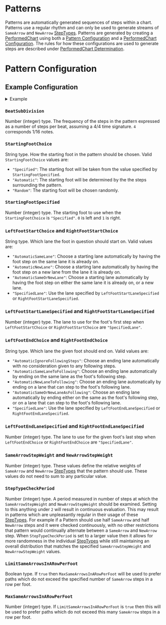 # Patterns 

Patterns are automatically generated sequences of steps within a chart. Patterns use a regular rhythm and can only be used to generate streams of `SameArrow` and `NewArrow` [StepTypes](StepTypes.md). Patterns are generated by creating a [PerformedChart](PerformedChart.md) using both a [Pattern Configuration](#pattern-configuration) and a [PerformedChart Configuration](PerformedChart.md#performedchart-configuration). The rules for how these configurations are used to generate steps are described under [PerformedChart Determination](PerformedChart.md#performedchart-determination).

# Pattern Configuration

## Example Configuration

<details>
	<summary>Example</summary>

```json5
{
	"BeatSubDivision": 4,
	"StartingFootChoice": "Specified",
	"StartingFootSpecified": 0,
	"LeftFootStartChoice": "AutomaticSameOrNewLane",
	"LeftFootStartLaneSpecified": 0,
	"LeftFootEndChoice": "AutomaticSameOrNewLaneAsFollowing",
	"LeftFootEndLaneSpecified": 0,
	"RightFootStartChoice": "AutomaticSameOrNewLane",
	"RightFootStartLaneSpecified": 0,
	"RightFootEndChoice": "AutomaticSameOrNewLaneAsFollowing",
	"RightFootEndLaneSpecified": 0,
	"SameArrowStepWeight": 36,
	"NewArrowStepWeight": 64,
	"StepTypeCheckPeriod": 0,
	"LimitSameArrowsInARowPerFoot": true,
	"MaxSameArrowsInARowPerFoot": 3
},
```
</details>

### `BeatSubDivision`

Number (integer) type. The frequency of the steps in the pattern expressed as a number of steps per beat, assuming a 4/4 time signature. `4` corresponds 1/16 notes.

### `StartingFootChoice`

String type. How the starting foot in the pattern should be chosen. Valid `StartingFootChoice` values are:
- `"Specified"`: The starting foot will be taken from the value specified by `StartingFootSpecified`.
- `"Automatic"`: The starting foot will be determined by the the steps surrounding the pattern.
- `"Random"`: The starting foot will be chosen randomly.

### `StartingFootSpecified`

Number (integer) type. The starting foot to use when the `StartingFootChoice` is `"Specified"`. `0` is left and `1` is right.

### `LeftFootStartChoice` and `RightFootStartChoice`

String type. Which lane the foot in question should start on. Valid values are:
- `"AutomaticSameLane"`: Choose a starting lane automatically by having the foot step on the same lane it is already on.
- `"AutomaticNewLane"`: Choose a starting lane automatically by having the foot step on a new lane from the lane it is already on.
- `"AutomaticSameOrNewLane"`: Choose a starting lane automatically by having the foot step on either the same lane it is already on, or a new lane.
- `"SpecifiedLane"`: Use the lane specified by `LeftFootStartLaneSpecified` or `RightFootStartLaneSpecified`.

### `LeftFootStartLaneSpecified` and `RightFootStartLaneSpecified`

Number (integer) type. The lane to use for the foot's first step when `LeftFootStartChoice` or `RightFootStartChoice` are `"SpecifiedLane"`.

### `LeftFootEndChoice` and `RightFootEndChoice`

String type. Which lane the given foot should end on. Valid values are:
- `"AutomaticIgnoreFollowingSteps"`: Choose an ending lane automatically with no consideration given to any following steps.
- `"AutomaticSameLaneToFollowing"`: Choose an ending lane automatically by ending on the same lane as the foot's following step.
- `"AutomaticNewLaneToFollowing"`: Choose an ending lane automatically by ending on a lane that can step to the foot's following lane.
- `"AutomaticSameOrNewLaneAsFollowing"`: Choose an ending lane automatically by ending either on the same as the foot's following step, or on a lane that can step to the foot's following lane.
- `"SpecifiedLane"`: Use the lane specified by `LeftFootEndLaneSpecified` or `RightFootEndLaneSpecified`.

### `LeftFootEndLaneSpecified` and `RightFootEndLaneSpecified`

Number (integer) type. The lane to use for the given foot's last step when `LeftFootEndChoice` or `RightFootEndChoice` are `"SpecifiedLane"`.

### `SameArrowStepWeight` and `NewArrowStepWeight`

Number (integer) type. These values define the relative weights of `SameArrow` and `NewArrow` [StepTypes](StepTypes.md) that the pattern should use. These values do not need to sum to any particular value.

### `StepTypeCheckPeriod`

Number (integer) type. A period measured in number of steps at which the `SameArrowStepWeight` and `NewArrowStepWeight` should be examined. Setting to this anything under `2` will result in continuous evaluation. This may result in patterns which are unpleasantly regular in their usage of these [StepTypes](StepTypes.md). For example if a Pattern should use half `SameArrow` and half `NewArrow` steps and it were checked continuously, with no other restrictions that pattern would continually alternate between a `SameArrow` and `NewArrow` step. When `StepTypeCheckPeriod` is set to a larger value then it allows for more randomness in the individual [StepTypes](StepTypes.md) while still maintaining an overall distribution that matches the specified `SameArrowStepWeight` and `NewArrowStepWeight` values.

### `LimitSameArrowsInARowPerFoot`

Boolean type. If `true` then `MaxSameArrowsInARowPerFoot` will be used to prefer paths which do not exceed the specified number of `SameArrow` steps in a row per foot.

### `MaxSameArrowsInARowPerFoot`

Number (integer) type. If `LimitSameArrowsInARowPerFoot` is `true` then this will be used to prefer paths which do not exceed this many `SameArrow` steps in a row per foot.